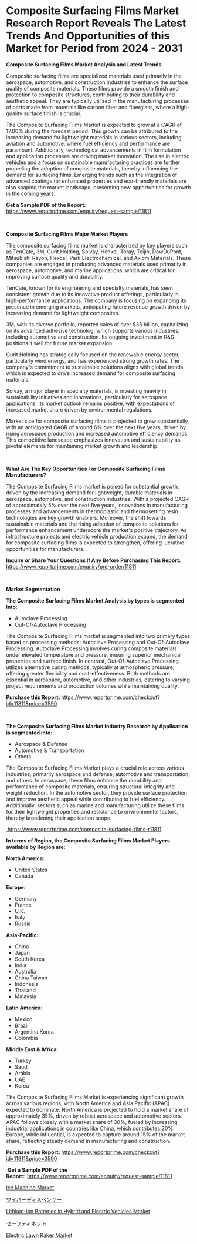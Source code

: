 <p><h1>Composite Surfacing Films Market Research Report Reveals The Latest Trends And Opportunities of this Market for Period from 2024 - 2031</h1></p><p><strong>Composite Surfacing Films Market Analysis and Latest Trends</strong></p>
<p><p>Composite surfacing films are specialized materials used primarily in the aerospace, automotive, and construction industries to enhance the surface quality of composite materials. These films provide a smooth finish and protection to composite structures, contributing to their durability and aesthetic appeal. They are typically utilized in the manufacturing processes of parts made from materials like carbon fiber and fiberglass, where a high-quality surface finish is crucial.</p><p>The Composite Surfacing Films Market is expected to grow at a CAGR of 17.00% during the forecast period. This growth can be attributed to the increasing demand for lightweight materials in various sectors, including aviation and automotive, where fuel efficiency and performance are paramount. Additionally, technological advancements in film formulation and application processes are driving market innovation. The rise in electric vehicles and a focus on sustainable manufacturing practices are further propelling the adoption of composite materials, thereby influencing the demand for surfacing films. Emerging trends such as the integration of advanced coatings for enhanced properties and eco-friendly materials are also shaping the market landscape, presenting new opportunities for growth in the coming years.</p></p>
<p><strong>Get a Sample PDF of the Report:&nbsp;</strong> <a href="https://www.reportprime.com/enquiry/request-sample/11811">https://www.reportprime.com/enquiry/request-sample/11811</a></p>
<p>&nbsp;</p>
<p><strong>Composite Surfacing Films Major Market Players</strong></p>
<p><p>The composite surfacing films market is characterized by key players such as TenCate, 3M, Gurit Holding, Solvay, Henkel, Toray, Teijin, DowDuPont, Mitsubishi Rayon, Hexcel, Park Electrochemical, and Axiom Materials. These companies are engaged in producing advanced materials used primarily in aerospace, automotive, and marine applications, which are critical for improving surface quality and durability.</p><p>TenCate, known for its engineering and specialty materials, has seen consistent growth due to its innovative product offerings, particularly in high-performance applications. The company is focusing on expanding its presence in emerging markets, anticipating future revenue growth driven by increasing demand for lightweight composites.</p><p>3M, with its diverse portfolio, reported sales of over $35 billion, capitalizing on its advanced adhesive technolog, which supports various industries, including automotive and construction. Its ongoing investment in R&D positions it well for future market expansion.</p><p>Gurit Holding has strategically focused on the renewable energy sector, particularly wind energy, and has experienced strong growth rates. The company's commitment to sustainable solutions aligns with global trends, which is expected to drive increased demand for composite surfacing materials.</p><p>Solvay, a major player in specialty materials, is investing heavily in sustainability initiatives and innovations, particularly for aerospace applications. Its market outlook remains positive, with expectations of increased market share driven by environmental regulations.</p><p>Market size for composite surfacing films is projected to grow substantially, with an anticipated CAGR of around 6% over the next five years, driven by rising aerospace production and increased automotive efficiency demands. This competitive landscape emphasizes innovation and sustainability as pivotal elements for maintaining market growth and leadership.</p></p>
<p>&nbsp;</p>
<p><strong>What Are The Key Opportunities For Composite Surfacing Films Manufacturers?</strong></p>
<p><p>The Composite Surfacing Films market is poised for substantial growth, driven by the increasing demand for lightweight, durable materials in aerospace, automotive, and construction industries. With a projected CAGR of approximately 5% over the next five years, innovations in manufacturing processes and advancements in thermoplastic and thermosetting resin technologies are key growth enablers. Moreover, the shift towards sustainable materials and the rising adoption of composite solutions for performance enhancement underscore the market's positive trajectory. As infrastructure projects and electric vehicle production expand, the demand for composite surfacing films is expected to strengthen, offering lucrative opportunities for manufacturers.</p></p>
<p><strong>Inquire or Share Your Questions If Any Before Purchasing This Report:</strong> <a href="https://www.reportprime.com/enquiry/pre-order/11811">https://www.reportprime.com/enquiry/pre-order/11811</a></p>
<p>&nbsp;</p>
<p><strong>Market Segmentation</strong></p>
<p><strong>The Composite Surfacing Films Market Analysis by types is segmented into:</strong></p>
<p><ul><li>Autoclave Processing</li><li>Out-Of-Autoclave Processing</li></ul></p>
<p><p>The Composite Surfacing Films market is segmented into two primary types based on processing methods: Autoclave Processing and Out-Of-Autoclave Processing. Autoclave Processing involves curing composite materials under elevated temperature and pressure, ensuring superior mechanical properties and surface finish. In contrast, Out-Of-Autoclave Processing utilizes alternative curing methods, typically at atmospheric pressure, offering greater flexibility and cost-effectiveness. Both methods are essential in aerospace, automotive, and other industries, catering to varying project requirements and production volumes while maintaining quality.</p></p>
<p><strong>Purchase this Report:&nbsp;</strong><a href="https://www.reportprime.com/checkout?id=11811&price=3590">https://www.reportprime.com/checkout?id=11811&price=3590</a></p>
<p>&nbsp;</p>
<p><strong>The Composite Surfacing Films Market Industry Research by Application is segmented into:</strong></p>
<p><ul><li>Aerospace & Defense</li><li>Automotive & Transportation</li><li>Others</li></ul></p>
<p><p>The Composite Surfacing Films Market plays a crucial role across various industries, primarily aerospace and defense, automotive and transportation, and others. In aerospace, these films enhance the durability and performance of composite materials, ensuring structural integrity and weight reduction. In the automotive sector, they provide surface protection and improve aesthetic appeal while contributing to fuel efficiency. Additionally, sectors such as marine and manufacturing utilize these films for their lightweight properties and resistance to environmental factors, thereby broadening their application scope.</p></p>
<p><a href="https://www.reportprime.com/composite-surfacing-films-r11811">&nbsp;https://www.reportprime.com/composite-surfacing-films-r11811</a></p>
<p><strong>In terms of Region, the Composite Surfacing Films Market Players available by Region are:</strong></p>
<p>
    <p> <strong> North America: </strong>
        <ul>
            <li>United States</li>
            <li>Canada</li>
        </ul>
        </p> 
    <p> <strong> Europe: </strong>
        <ul>
            <li>Germany</li>
            <li>France</li>
            <li>U.K.</li>
            <li>Italy</li>
            <li>Russia</li>
        </ul>
        </p> 
    <p> <strong> Asia-Pacific: </strong>
        <ul>
            <li>China</li>
            <li>Japan</li>
            <li>South Korea</li>
            <li>India</li>
            <li>Australia</li>
            <li>China Taiwan</li>
            <li>Indonesia</li>
            <li>Thailand</li>
            <li>Malaysia</li>
        </ul>
        </p> 
    <p> <strong> Latin America: </strong>
        <ul>
            <li>Mexico</li>
            <li>Brazil</li>
            <li>Argentina Korea</li>
            <li>Colombia</li>
        </ul>
        </p> 
    <p> <strong> Middle East & Africa: </strong>
        <ul>
            <li>Turkey</li>
            <li>Saudi</li>
            <li>Arabia</li>
            <li>UAE</li>
            <li>Korea</li>
        </ul>
    </p>
    </p>
<p><p>The Composite Surfacing Films Market is experiencing significant growth across various regions, with North America and Asia Pacific (APAC) expected to dominate. North America is projected to hold a market share of approximately 35%, driven by robust aerospace and automotive sectors. APAC follows closely with a market share of 30%, fueled by increasing industrial applications in countries like China, which contributes 20%. Europe, while influential, is expected to capture around 15% of the market share, reflecting steady demand in manufacturing and construction.</p></p>
<p><strong>Purchase this Report: </strong><a href="https://www.reportprime.com/checkout?id=11811&price=3590">https://www.reportprime.com/checkout?id=11811&price=3590</a></p>
<p>&nbsp;<strong>Get a Sample PDF of the Report:&nbsp;&nbsp;</strong><a href="https://www.reportprime.com/enquiry/request-sample/11811">https://www.reportprime.com/enquiry/request-sample/11811</a></p>
<p><strong></strong></p>
<p><p><a href="https://medium.com/@cearranry14/global-ice-machine-market-sector-types-applications-market-player-strategies-regional-growth-f6f5a7f0a2a0">Ice Machine Market</a></p><p><a href="https://medium.com/@vidarogahn/%E3%82%B0%E3%83%AD%E3%83%BC%E3%83%90%E3%83%AB%E3%83%AF%E3%82%A4%E3%83%91%E3%83%BC%E3%83%87%E3%82%A3%E3%82%B9%E3%83%9A%E3%83%B3%E3%82%B5%E3%83%BC%E3%83%9E%E3%83%BC%E3%82%B1%E3%83%83%E3%83%88%E3%81%AE%E5%8C%85%E6%8B%AC%E7%9A%84%E3%81%AA%E5%88%86%E6%9E%90-%E6%88%90%E9%95%B7%E3%83%88%E3%83%AC%E3%83%B3%E3%83%89-%E5%B8%82%E5%A0%B4%E4%BA%88%E6%B8%AC-2024%E5%B9%B4-2031%E5%B9%B4-3bfd403c6fd4">ワイパーディスペンサー</a></p><p><a href="https://issuu.com/reportprime-2/docs/lithium-ion-batteries-in-hybrid-and_17c8c635e89696">Lithium-ion Batteries in Hybrid and Electric Vehicles Market</a></p><p><a href="https://medium.com/@vidarogahn/%E3%82%BB%E3%83%BC%E3%83%95%E3%83%86%E3%82%A3%E3%83%8D%E3%83%83%E3%83%88%E5%B8%82%E5%A0%B4-2024%E5%B9%B4%E3%81%8B%E3%82%892031%E5%B9%B4%E3%81%BE%E3%81%A7%E3%81%AE%E3%82%B0%E3%83%AD%E3%83%BC%E3%83%90%E3%83%AB%E5%B8%82%E5%A0%B4%E3%81%AE%E6%B4%9E%E5%AF%9F%E3%81%A8%E8%B2%A9%E5%A3%B2%E5%8B%95%E5%90%91-859be08aae68">セーフティネット</a></p><p><a href="https://medium.com/@cearranry14/electric-lawn-raker-market-size-share-analysis-growth-trends-forecasts-2024-2031-c9b5181c6499">Electric Lawn Raker Market</a></p></p>